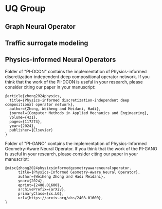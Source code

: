 # UQ Group

## Graph Neural Operator

## Traffic surrogate modeling

## Physics-informed Neural Operators

Folder of "PI-DCON" contains the implementation of Physics-informed discretization-independent deep compositional operator network. If you think that the work of the PI-DCON is useful in your research, please consider citing our paper in your manuscript:
```
@article{zhong2024physics,
  title={Physics-informed discretization-independent deep compositional operator network},
  author={Zhong, Weiheng and Meidani, Hadi},
  journal={Computer Methods in Applied Mechanics and Engineering},
  volume={431},
  pages={117274},
  year={2024},
  publisher={Elsevier}
}
```

Folder of "PI-GANO" contains the implementation of Physics-Informed Geometry-Aware Neural Operator. If you think that the work of the PI-GANO is useful in your research, please consider citing our paper in your manuscript:
```
@misc{zhong2024physicsinformedgeometryawareneuraloperator,
      title={Physics-Informed Geometry-Aware Neural Operator}, 
      author={Weiheng Zhong and Hadi Meidani},
      year={2024},
      eprint={2408.01600},
      archivePrefix={arXiv},
      primaryClass={cs.LG},
      url={https://arxiv.org/abs/2408.01600}, 
}
```



